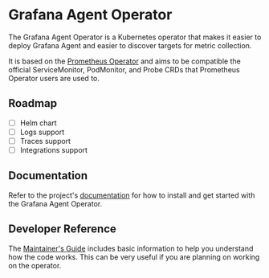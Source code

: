 # Grafana Agent Operator

The Grafana Agent Operator is a Kubernetes operator that makes it easier to
deploy Grafana Agent and easier to discover targets for metric collection.

It is based on the [Prometheus Operator](https://github.com/prometheus-operator/prometheus-operator)
and aims to be compatible the official ServiceMonitor, PodMonitor, and Probe
CRDs that Prometheus Operator users are used to.

## Roadmap

- [ ] Helm chart
- [ ] Logs support
- [ ] Traces support
- [ ] Integrations support

## Documentation

Refer to the project's [documentation](../../docs/operator) for how to install
and get started with the Grafana Agent Operator.

## Developer Reference

The [Maintainer's Guide](../../docs/operator/maintainers-guide.md) includes
basic information to help you understand how the code works. This can be very
useful if you are planning on working on the operator.
